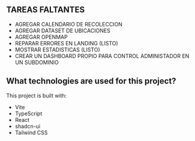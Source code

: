 

## TAREAS FALTANTES

- AGREGAR CALENDARIO DE RECOLECCION
- AGREGAR DATASET DE UBICACIONES
- AGREGAR OPENMAP
- REPARAR ERRORES EN LANDING (LISTO)
- MOSTRAR ESTADISTICAS (LISTO)
- CREAR UN DASHBOARD PROPIO PARA CONTROL ADMINISTADOR EN UN SUBDOMINIO







## What technologies are used for this project?

This project is built with:

- Vite
- TypeScript
- React
- shadcn-ui
- Tailwind CSS

